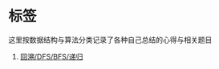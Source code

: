 # 标签
这里按数据结构与算法分类记录了各种自己总结的心得与相关题目

1. [回溯/DFS/BFS/递归](https://github.com/Mathstarry/Leetcode/tree/master/tags/trackback_DFS_BFS_recursion)
